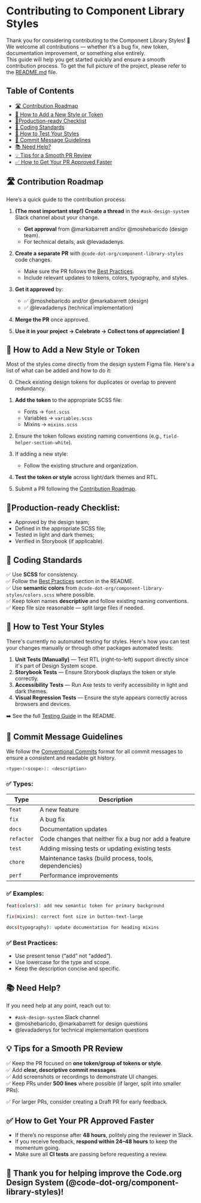 # Contributing to Component Library Styles

Thank you for considering contributing to the Component Library Styles! 🎉  
We welcome all contributions — whether it’s a bug fix, new token, documentation improvement, or something else
entirely.  
This guide will help you get started quickly and ensure a smooth contribution process. To get the full picture of the
project, please refer to the [README.md](./README.md) file.

## Table of Contents

- [🛣️ Contribution Roadmap](#-contribution-roadmap)
- [🎨 How to Add a New Style or Token](#-how-to-add-a-new-style-or-token)
- [🚦Production-ready Checklist](#production-ready-checklist)
- [🎯 Coding Standards](#-coding-standards)
- [🧪 How to Test Your Styles](#-how-to-test-your-styles)
- [🔀 Commit Message Guidelines](#-commit-message-guidelines)
- [📚 Need Help?](#-need-help)
- [💡 Tips for a Smooth PR Review](#-tips-for-a-smooth-pr-review)
- [✅ How to Get Your PR Approved Faster](#-how-to-get-your-pr-approved-faster)

## 🛣️ Contribution Roadmap

Here’s a quick guide to the contribution process:

1. **(The most important step!) Create a thread** in the `#ask-design-system` Slack channel about your change.

   - **Get approval** from @markabarrett and/or @moshebaricdo (design team).
   - For technical details, ask @levadadenys.

2. **Create a separate PR** with `@code-dot-org/component-library-styles` code changes.

   - Make sure the PR follows the [Best Practices](./README.md/#best-practices).
   - Include relevant updates to tokens, colors, typography, and styles.

3. **Get it approved** by:

   - ✅ @moshebaricdo and/or @markabarrett (design)
   - ✅ @levadadenys (technical implementation)

4. **Merge the PR** once approved.

5. **Use it in your project → Celebrate → Collect tons of appreciation!** 🎉

## 🎨 How to Add a New Style or Token

Most of the styles come directly from the design system Figma file. Here's a list of what can be added
and how to do it:

0. Check existing design tokens for duplicates or overlap to prevent redundancy.

1. **Add the token** to the appropriate SCSS file:

   - Fonts → `font.scss`
   - Variables → `variables.scss`
   - Mixins → `mixins.scss`

2. Ensure the token follows existing naming conventions (e.g., `field-helper-section-white`).

3. If adding a new style:

   - Follow the existing structure and organization.

4. **Test the token or style** across light/dark themes and RTL.

5. Submit a PR following the [Contribution Roadmap](#-contribution-roadmap).

## 🚦Production-ready Checklist:

- Approved by the design team;
- Defined in the appropriate SCSS file;
- Tested in light and dark themes;
- Verified in Storybook (if applicable).

## 🎯 Coding Standards

✅ Use **SCSS** for consistency.  
✅ Follow the [Best Practices](./README.md#best-practices) section in the README.  
✅ Use **semantic colors** from `@code-dot-org/component-library-styles/colors.scss` where possible.  
✅ Keep token names **descriptive** and follow existing naming conventions.  
✅ Keep file size reasonable — split large files if needed.

## 🧪 How to Test Your Styles

There's currently no automated testing for styles. Here's how you can test your changes manually or through other
packages automated tests:

1. **Unit Tests (Manually)** — Test RTL (right-to-left) support directly since it's part of Design System scope.
2. **Storybook Tests** — Ensure Storybook displays the token or style correctly.
3. **Accessibility Tests** — Run Axe tests to verify accessibility in light and dark themes.
4. **Visual Regression Tests** — Ensure the style appears correctly across browsers and devices.

➡️ See the full [Testing Guide](./README.md#testing) in the README.

## 🔀 Commit Message Guidelines

We follow the [Conventional Commits](https://www.conventionalcommits.org/en/v1.0.0/) format for all commit messages to ensure a consistent and readable git history.

```bash
<type>(<scope>): <description>
```

### ✅ Types:

| Type       | Description                                            |
| ---------- | ------------------------------------------------------ |
| `feat`     | A new feature                                          |
| `fix`      | A bug fix                                              |
| `docs`     | Documentation updates                                  |
| `refactor` | Code changes that neither fix a bug nor add a feature  |
| `test`     | Adding missing tests or updating existing tests        |
| `chore`    | Maintenance tasks (build process, tools, dependencies) |
| `perf`     | Performance improvements                               |

### ✅ Examples:

```bash
feat(colors): add new semantic token for primary background

fix(mixins): correct font size in button-text-large

docs(typography): update documentation for heading mixins
```

### ✅ Best Practices:

- Use present tense (“add” not “added”).
- Use lowercase for the type and scope.
- Keep the description concise and specific.

## 📚 Need Help?

If you need help at any point, reach out to:

- `#ask-design-system` Slack channel
- @moshebaricdo, @markabarrett for design questions
- @levadadenys for technical implementation questions

## 💡 Tips for a Smooth PR Review

✅ Keep the PR focused on **one token/group of tokens or style**.  
✅ Add **clear, descriptive commit messages**.  
✅ Add screenshots or recordings to demonstrate UI changes.  
✅ Keep PRs under **500 lines** where possible (if larger, split into smaller PRs).

✅ For larger PRs, consider creating a Draft PR for early feedback.

## ✅ How to Get Your PR Approved Faster

- If there’s no response after **48 hours**, politely ping the reviewer in Slack.
- If you receive feedback, **respond within 24–48 hours** to keep the momentum going.
- Make sure all **CI tests** are passing before requesting a review.

## 🙌 Thank you for helping improve the Code.org Design System (@code-dot-org/component-library-styles)!
